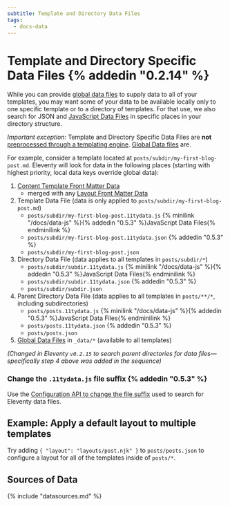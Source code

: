 ```yaml
---
subtitle: Template and Directory Data Files
tags:
  - docs-data
---
```

# Template and Directory Specific Data Files {% addedin "0.2.14" %}

While you can provide [global data files](/docs/data-global/) to supply data to all of your templates, you may want some of your data to be available locally only to one specific template or to a directory of templates. For that use, we also search for JSON and [JavaScript Data Files](/docs/data-js/) in specific places in your directory structure.

<em>Important exception:</em> Template and Directory Specific Data Files are **not** [preprocessed through a templating engine](/docs/data-preprocessing/). [Global Data files](/docs/data-global/) are.

For example, consider a template located at `posts/subdir/my-first-blog-post.md`. Eleventy will look for data in the following places (starting with highest priority, local data keys override global data):

1. [Content Template Front Matter Data](/docs/data-frontmatter/)
    * merged with any [Layout Front Matter Data](/docs/layouts/#front-matter-data-in-layouts)
1. Template Data File (data is only applied to `posts/subdir/my-first-blog-post.md`)
    * `posts/subdir/my-first-blog-post.11tydata.js` {% minilink "/docs/data-js" %}{% addedin "0.5.3" %}JavaScript Data Files{% endminilink %}
    * `posts/subdir/my-first-blog-post.11tydata.json` {% addedin "0.5.3" %}
    * `posts/subdir/my-first-blog-post.json`
1. Directory Data File (data applies to all templates in `posts/subdir/*`)
    * `posts/subdir/subdir.11tydata.js` {% minilink "/docs/data-js" %}{% addedin "0.5.3" %}JavaScript Data Files{% endminilink %}
    * `posts/subdir/subdir.11tydata.json` {% addedin "0.5.3" %}
    * `posts/subdir/subdir.json`
1. Parent Directory Data File (data applies to all templates in `posts/**/*`, including subdirectories)
    * `posts/posts.11tydata.js` {% minilink "/docs/data-js" %}{% addedin "0.5.3" %}JavaScript Data Files{% endminilink %}
    * `posts/posts.11tydata.json` {% addedin "0.5.3" %}
    * `posts/posts.json`
1. [Global Data Files](/docs/data-global/) in `_data/*` (available to all templates)

_(Changed in Eleventy `v0.2.15` to search parent directories for data files—specifically step 4 above was added in the sequence)_

### Change the `.11tydata.js` file suffix {% addedin "0.5.3" %}

Use the [Configuration API to change the file suffix](/docs/config/#change-file-suffix-for-template-and-directory-data-files) used to search for Eleventy data files.

## Example: Apply a default layout to multiple templates

Try adding `{ "layout": "layouts/post.njk" }` to `posts/posts.json` to configure a layout for all of the templates inside of `posts/*`.

## Sources of Data

{% include "datasources.md" %}